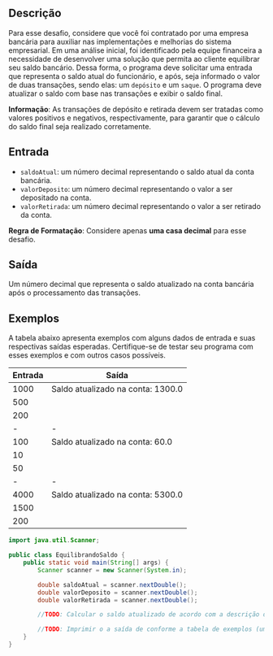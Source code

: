 ## Descrição

Para esse desafio, considere que você foi contratado por uma empresa bancária para auxiliar nas implementações e
melhorias do sistema empresarial. Em uma análise inicial, foi identificado pela equipe financeira a necessidade de
desenvolver uma solução que permita ao cliente equilibrar seu saldo bancário. Dessa forma, o programa deve solicitar
uma entrada que representa o saldo atual do funcionário, e após, seja informado o valor de duas transações, sendo elas:
um `depósito` e um `saque`. O programa deve atualizar o saldo com base nas transações e exibir o saldo final.

**Informação**: As transações de depósito e retirada devem ser tratadas como valores positivos e negativos,
respectivamente, para garantir que o cálculo do saldo final seja realizado corretamente.

## Entrada

* `saldoAtual`: um número decimal representando o saldo atual da conta bancária.
* `valorDeposito`: um número decimal representando o valor a ser depositado na conta. 
* `valorRetirada`: um número decimal representando o valor a ser retirado da conta.

**Regra de Formatação**: Considere apenas **uma casa decimal** para esse desafio.

## Saída

Um número decimal que representa o saldo atualizado na conta bancária após o processamento das transações.

## Exemplos

A tabela abaixo apresenta exemplos com alguns dados de entrada e suas respectivas saídas esperadas. Certifique-se de
testar seu programa com esses exemplos e com outros casos possíveis.

| Entrada | Saída                             |
|---------|-----------------------------------|
| 1000    | Saldo atualizado na conta: 1300.0 |  
| 500     |                                   |     
| 200     |                                   |
| -       | -                                 |
| 100     | Saldo atualizado na conta: 60.0   |
| 10      |                                   |
| 50      |                                   |
| -       | -                                 |
| 4000    | Saldo atualizado na conta: 5300.0 |
| 1500    |                                   |
| 200     |                                   |

```java
import java.util.Scanner;

public class EquilibrandoSaldo {
    public static void main(String[] args) {
        Scanner scanner = new Scanner(System.in);

        double saldoAtual = scanner.nextDouble();
        double valorDeposito = scanner.nextDouble();
        double valorRetirada = scanner.nextDouble();

        //TODO: Calcular o saldo atualizado de acordo com a descrição deste desafio.

        //TODO: Imprimir o a saída de conforme a tabela de exemplos (uma casa decimal).
    }
}
```